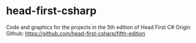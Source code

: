 # head-first-csharp
Code and graphics for the projects in the 5th edition of Head First C#
Origin Github: https://github.com/head-first-csharp/fifth-edition
